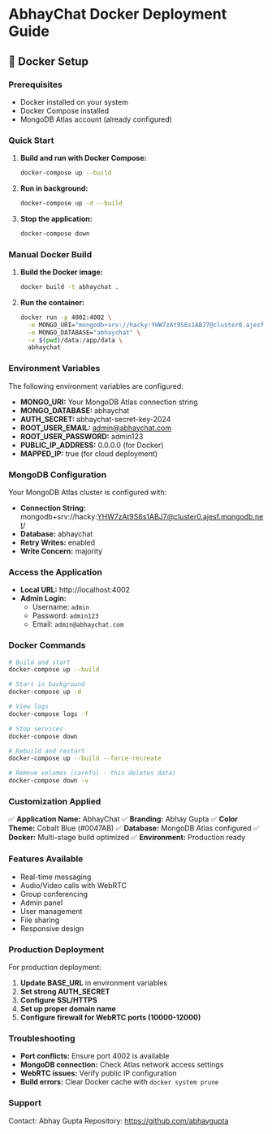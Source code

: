 # AbhayChat Docker Deployment Guide

## 🐳 Docker Setup

### Prerequisites
- Docker installed on your system
- Docker Compose installed
- MongoDB Atlas account (already configured)

### Quick Start

1. **Build and run with Docker Compose:**
   ```bash
   docker-compose up --build
   ```

2. **Run in background:**
   ```bash
   docker-compose up -d --build
   ```

3. **Stop the application:**
   ```bash
   docker-compose down
   ```

### Manual Docker Build

1. **Build the Docker image:**
   ```bash
   docker build -t abhaychat .
   ```

2. **Run the container:**
   ```bash
   docker run -p 4002:4002 \
     -e MONGO_URI="mongodb+srv://hacky:YHW7zAt9S6s1ABJ7@cluster0.ajesf.mongodb.net/?retryWrites=true&w=majority&appName=Cluster0" \
     -e MONGO_DATABASE="abhaychat" \
     -v $(pwd)/data:/app/data \
     abhaychat
   ```

### Environment Variables

The following environment variables are configured:

- **MONGO_URI:** Your MongoDB Atlas connection string
- **MONGO_DATABASE:** abhaychat
- **AUTH_SECRET:** abhaychat-secret-key-2024
- **ROOT_USER_EMAIL:** admin@abhaychat.com
- **ROOT_USER_PASSWORD:** admin123
- **PUBLIC_IP_ADDRESS:** 0.0.0.0 (for Docker)
- **MAPPED_IP:** true (for cloud deployment)

### MongoDB Configuration

Your MongoDB Atlas cluster is configured with:
- **Connection String:** mongodb+srv://hacky:YHW7zAt9S6s1ABJ7@cluster0.ajesf.mongodb.net/
- **Database:** abhaychat
- **Retry Writes:** enabled
- **Write Concern:** majority

### Access the Application

- **Local URL:** http://localhost:4002
- **Admin Login:**
  - Username: `admin`
  - Password: `admin123`
  - Email: `admin@abhaychat.com`

### Docker Commands

```bash
# Build and start
docker-compose up --build

# Start in background
docker-compose up -d

# View logs
docker-compose logs -f

# Stop services
docker-compose down

# Rebuild and restart
docker-compose up --build --force-recreate

# Remove volumes (careful - this deletes data)
docker-compose down -v
```

### Customization Applied

✅ **Application Name:** AbhayChat
✅ **Branding:** Abhay Gupta
✅ **Color Theme:** Cobalt Blue (#0047AB)
✅ **Database:** MongoDB Atlas configured
✅ **Docker:** Multi-stage build optimized
✅ **Environment:** Production ready

### Features Available

- Real-time messaging
- Audio/Video calls with WebRTC
- Group conferencing
- Admin panel
- User management
- File sharing
- Responsive design

### Production Deployment

For production deployment:

1. **Update BASE_URL** in environment variables
2. **Set strong AUTH_SECRET**
3. **Configure SSL/HTTPS**
4. **Set up proper domain name**
5. **Configure firewall for WebRTC ports (10000-12000)**

### Troubleshooting

- **Port conflicts:** Ensure port 4002 is available
- **MongoDB connection:** Check Atlas network access settings
- **WebRTC issues:** Verify public IP configuration
- **Build errors:** Clear Docker cache with `docker system prune`

### Support

Contact: Abhay Gupta
Repository: https://github.com/abhaygupta
